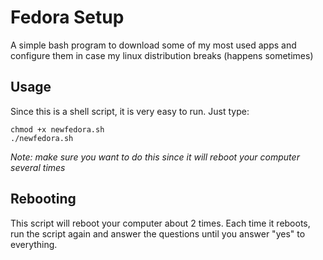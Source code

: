 # Fedora Setup

A simple bash program to download some of my most used apps and configure them in case my linux distribution breaks (happens sometimes)

## Usage

Since this is a shell script, it is very easy to run. Just type:

```
chmod +x newfedora.sh
./newfedora.sh
```

_Note: make sure you want to do this since it will reboot your computer several times_

## Rebooting

This script will reboot your computer about 2 times. Each time it reboots, run the script again and answer the questions until you answer "yes" to everything.
